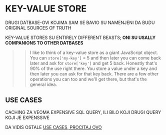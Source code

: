 # KEY-VALUE STORE

DRUGI DATBASE-OVI KOJIMA SAM SE BAVIO SU NAMENJENI DA BUDU ORIGINAL SOURCES OF TRUTH

KEY-VALUE STORES SU ENTIRELY DIFFERENT BEASTS; **ONI SU USALLY COMPANIONS TO OTHER DATBASES**

>> I like to think of a key-value store as a giant JavaScript object. You can `store['my-key']` = 5 and then later you can come back later and ask for `store['key']` and get 5 back. Honestly that's 90% of the use right there. You store a value under a key and then later you can ask for that key back. There are a few other operations you can too and we'll get there, but that's the general idea.

## USE CASES

CACHING ZA VEOMA EXPENSIVE SQL QUERY, ILI BILO KOJI DRUGI QUERY KOJI JE EXPENSSIVE

DA VIDIS OSTALE [USE CASES, PROCITAJ OVO](https://btholt.github.io/complete-intro-to-databases/key-value-store#use-cases)

